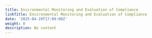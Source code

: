 ```yaml
---
title: Environmental Monitoring and Evaluation of Compliance
linkTitle: Environmental Monitoring and Evaluation of Compliance
date: '2025-04-29T17:09:00Z'
weight: 0
description: No content
---
```



